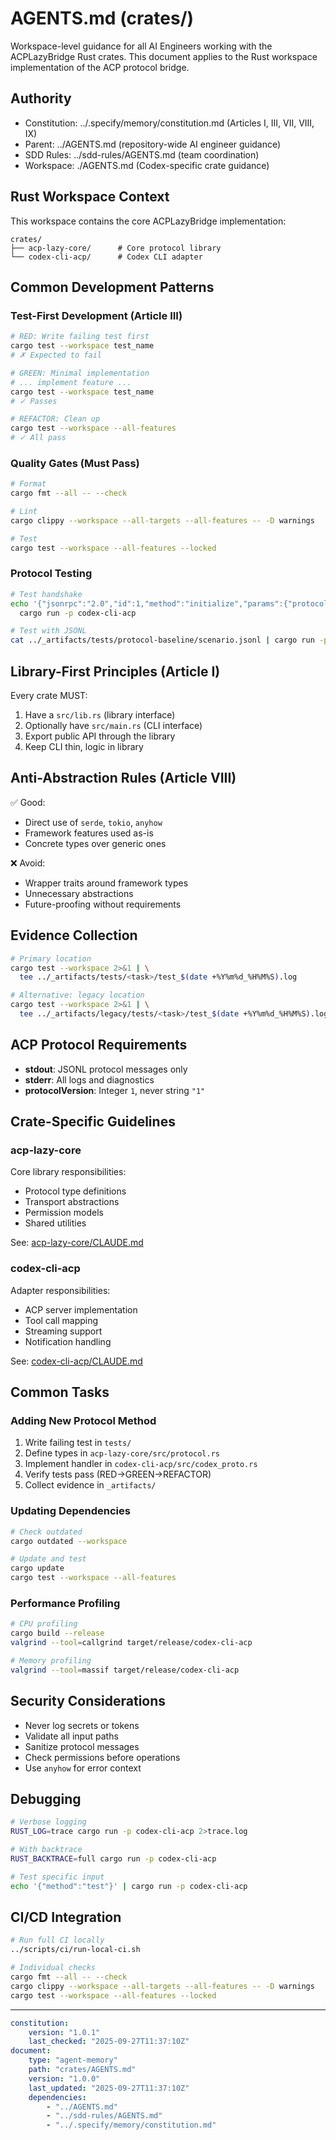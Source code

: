 # AGENTS.md (crates/)

Workspace-level guidance for all AI Engineers working with the ACPLazyBridge Rust crates. This document applies to the Rust workspace implementation of the ACP protocol bridge.

## Authority

- Constitution: ../.specify/memory/constitution.md (Articles I, III, VII, VIII, IX)
- Parent: ../AGENTS.md (repository-wide AI engineer guidance)
- SDD Rules: ../sdd-rules/AGENTS.md (team coordination)
- Workspace: ./AGENTS.md (Codex-specific crate guidance)

## Rust Workspace Context

This workspace contains the core ACPLazyBridge implementation:

```tree
crates/
├── acp-lazy-core/      # Core protocol library
└── codex-cli-acp/      # Codex CLI adapter
```

## Common Development Patterns

### Test-First Development (Article III)

```bash
# RED: Write failing test first
cargo test --workspace test_name
# ✗ Expected to fail

# GREEN: Minimal implementation
# ... implement feature ...
cargo test --workspace test_name
# ✓ Passes

# REFACTOR: Clean up
cargo test --workspace --all-features
# ✓ All pass
```

### Quality Gates (Must Pass)

```bash
# Format
cargo fmt --all -- --check

# Lint
cargo clippy --workspace --all-targets --all-features -- -D warnings

# Test
cargo test --workspace --all-features --locked
```

### Protocol Testing

```bash
# Test handshake
echo '{"jsonrpc":"2.0","id":1,"method":"initialize","params":{"protocolVersion":1}}' | \
  cargo run -p codex-cli-acp

# Test with JSONL
cat ../_artifacts/tests/protocol-baseline/scenario.jsonl | cargo run -p codex-cli-acp
```

## Library-First Principles (Article I)

Every crate MUST:

1. Have a `src/lib.rs` (library interface)
2. Optionally have `src/main.rs` (CLI interface)
3. Export public API through the library
4. Keep CLI thin, logic in library

## Anti-Abstraction Rules (Article VIII)

✅ Good:

- Direct use of `serde`, `tokio`, `anyhow`
- Framework features used as-is
- Concrete types over generic ones

❌ Avoid:

- Wrapper traits around framework types
- Unnecessary abstractions
- Future-proofing without requirements

## Evidence Collection

```bash
# Primary location
cargo test --workspace 2>&1 | \
  tee ../_artifacts/tests/<task>/test_$(date +%Y%m%d_%H%M%S).log

# Alternative: legacy location
cargo test --workspace 2>&1 | \
  tee ../_artifacts/legacy/tests/<task>/test_$(date +%Y%m%d_%H%M%S).log
```

## ACP Protocol Requirements

- **stdout**: JSONL protocol messages only
- **stderr**: All logs and diagnostics
- **protocolVersion**: Integer `1`, never string `"1"`

## Crate-Specific Guidelines

### acp-lazy-core

Core library responsibilities:

- Protocol type definitions
- Transport abstractions
- Permission models
- Shared utilities

See: [acp-lazy-core/CLAUDE.md](acp-lazy-core/CLAUDE.md)

### codex-cli-acp

Adapter responsibilities:

- ACP server implementation
- Tool call mapping
- Streaming support
- Notification handling

See: [codex-cli-acp/CLAUDE.md](codex-cli-acp/CLAUDE.md)

## Common Tasks

### Adding New Protocol Method

1. Write failing test in `tests/`
2. Define types in `acp-lazy-core/src/protocol.rs`
3. Implement handler in `codex-cli-acp/src/codex_proto.rs`
4. Verify tests pass (RED→GREEN→REFACTOR)
5. Collect evidence in `_artifacts/`

### Updating Dependencies

```bash
# Check outdated
cargo outdated --workspace

# Update and test
cargo update
cargo test --workspace --all-features
```

### Performance Profiling

```bash
# CPU profiling
cargo build --release
valgrind --tool=callgrind target/release/codex-cli-acp

# Memory profiling
valgrind --tool=massif target/release/codex-cli-acp
```

## Security Considerations

- Never log secrets or tokens
- Validate all input paths
- Sanitize protocol messages
- Check permissions before operations
- Use `anyhow` for error context

## Debugging

```bash
# Verbose logging
RUST_LOG=trace cargo run -p codex-cli-acp 2>trace.log

# With backtrace
RUST_BACKTRACE=full cargo run -p codex-cli-acp

# Test specific input
echo '{"method":"test"}' | cargo run -p codex-cli-acp
```

## CI/CD Integration

```bash
# Run full CI locally
../scripts/ci/run-local-ci.sh

# Individual checks
cargo fmt --all -- --check
cargo clippy --workspace --all-targets --all-features -- -D warnings
cargo test --workspace --all-features --locked
```

---

```yaml
constitution:
    version: "1.0.1"
    last_checked: "2025-09-27T11:37:10Z"
document:
    type: "agent-memory"
    path: "crates/AGENTS.md"
    version: "1.0.0"
    last_updated: "2025-09-27T11:37:10Z"
    dependencies:
        - "../AGENTS.md"
        - "../sdd-rules/AGENTS.md"
        - "../.specify/memory/constitution.md"
```
